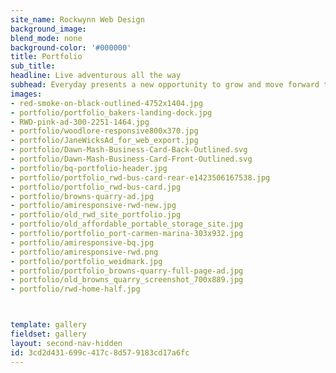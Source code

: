 ```yaml
---
site_name: Rockwynn Web Design
background_image:
blend_mode: none
background-color: '#000000'
title: Portfolio
sub_title:
headline: Live adventurous all the way
subhead: Everyday presents a new opportunity to grow and move forward to your success
images:
- red-smoke-on-black-outlined-4752x1404.jpg
- portfolio/portfolio_bakers-landing-dock.jpg
- RWD-pink-ad-300-2251-1464.jpg
- portfolio/woodlore-responsive800x370.jpg
- portfolio/JaneWicksAd_for_web_export.jpg
- portfolio/Dawn-Mash-Business-Card-Back-Outlined.svg
- portfolio/Dawn-Mash-Business-Card-Front-Outlined.svg
- portfolio/bq-portfolio-header.jpg
- portfolio/portfolio_rwd-bus-card-rear-e1423506167538.jpg
- portfolio/portfolio_rwd-bus-card.jpg
- portfolio/browns-quarry-ad.jpg
- portfolio/amiresponsive-rwd-new.jpg
- portfolio/old_rwd_site_portfolio.jpg
- portfolio/old_affordable_portable_storage_site.jpg
- portfolio/portfolio_port-carmen-marina-303x932.jpg
- portfolio/amiresponsive-bq.jpg
- portfolio/amiresponsive-rwd.png
- portfolio/portfolio_weidmark.jpg
- portfolio/portfolio_browns-quarry-full-page-ad.jpg
- portfolio/old_browns_quarry_screenshot_700x889.jpg
- portfolio/rwd-home-half.jpg



template: gallery
fieldset: gallery
layout: second-nav-hidden
id: 3cd2d431-699c-417c-8d57-9183cd17a6fc
---
```

